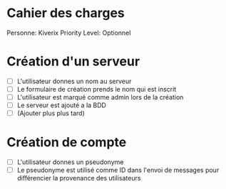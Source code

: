# Cahier des charges

Personne: Kiverix 
Priority Level: Optionnel

# Création d'un serveur

- [ ]  L'utilisateur donnes un nom au serveur
- [ ]  Le formulaire de création prends le nom qui est inscrit
- [ ]  L'utilisateur est marqué comme admin lors de la création
- [ ]  Le serveur est ajouté a la BDD
- [ ]  (Ajouter plus plus tard)

# Création de compte

- [ ]  L'utilisateur donnes un pseudonyme
- [ ]  Le pseudonyme est utilisé comme ID dans l'envoi de messages pour différencier la provenance des utilisateurs